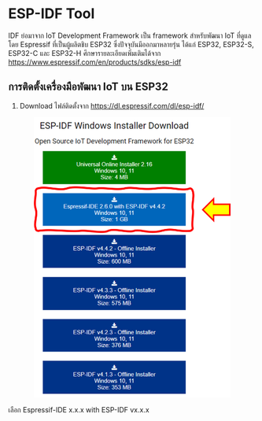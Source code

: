 # ESP-IDF Tool 
 
IDF ย่อมาจาก IoT Development Framework เป็น framework สำหรับพัฒนา IoT ที่ดูแลโดย  Espressif ที่เป็นผู้ผลิตชิบ ESP32 ซึ่งปัจจุบันมีออกมาหลายรุ่น ได้แก่ ESP32, ESP32-S, ESP32-C และ ESP32-H
ศึกษารายละเอียดเพิ่มเติมได้จาก https://www.espressif.com/en/products/sdks/esp-idf


## การติดตั้งเครื่องมือพัฒนา IoT  บน ESP32



1. Download ไฟล์ติดตั้งจาก https://dl.espressif.com/dl/esp-idf/


<center>
<img src="Pictures/Image_01.png" alt="Image 001" style="width:400px;" >
</center>

 


เลือก Espressif-IDE x.x.x with ESP-IDF vx.x.x
 
